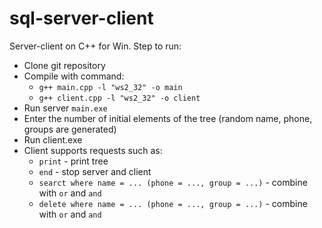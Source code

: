 # sql-server-client

Server-client on C++ for Win. Step to run:
- Clone git repository
- Compile with command:
  - `g++ main.cpp -l "ws2_32" -o main`
  - `g++ client.cpp -l "ws2_32" -o client`
- Run server `main.exe`
- Enter the number of initial elements of the tree (random name, phone, groups are generated)
- Run client.exe
- Client supports requests such as:
  - `print` - print tree
  - `end` - stop server and client
  - `searct where name = ... (phone = ..., group = ...)` - combine with `or` and `and`
  - `delete where name = ... (phone = ..., group = ...)` - combine with `or` and `and`
